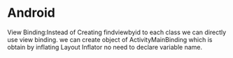 # Android
View Binding:Instead of Creating findviewbyid to each class we can directly use view binding.
we can create object of ActivityMainBinding which is obtain by inflating Layout Inflator
no need to declare variable name.
